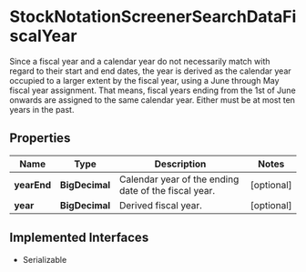 

# StockNotationScreenerSearchDataFiscalYear

Since a fiscal year and a calendar year do not necessarily match  with regard to their start and end dates, the year is derived as the calendar year  occupied to a larger extent by the fiscal year, using a June through May fiscal year assignment. That means, fiscal years ending from the 1st of June onwards are assigned to the same calendar year. Either must be at most ten years in the past.

## Properties

Name | Type | Description | Notes
------------ | ------------- | ------------- | -------------
**yearEnd** | **BigDecimal** | Calendar year of the ending date of the fiscal year. |  [optional]
**year** | **BigDecimal** | Derived fiscal year. |  [optional]


## Implemented Interfaces

* Serializable


